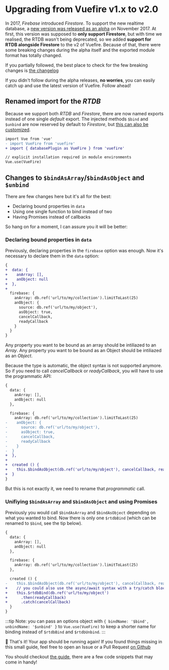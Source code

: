# Upgrading from Vuefire v1.x to v2.0

In 2017, _Firebase_ introduced _Firestore_. To support the new realtime database, a [new version was released as an alpha](https://github.com/vuejs/vuefire/releases/tag/2.0.0-alpha.0) on November 2017. At first, this version was supposed to **only support Firestore**, but with time we realised, the RTDB wasn't being deprecated, so we added **support for RTDB alongside Firestore** to the v2 of Vuefire. Because of that, there were some breaking changes during the alpha itself and the exported module format has totally changed.

If you partially followed, the best place to check for the few breaking changes is [the changelog](https://github.com/vuejs/vuefire/blob/master/CHANGELOG.md)

If you didn't follow during the alpha releases, **no worries**, you can easily catch up and use the latest version of Vuefire. Follow ahead!

## Renamed import for the _RTDB_

Because we support both _RTDB_ and _Firestore_, there are now named exports instead of one single _default_ export. The injected methods `$bind` and `$unbind` are now reserved by default to _Firestore_, but [this can also be customized](https://vuefire.vuejs.org/api/vuefire.html#rtdbplugin).

```diff
import Vue from 'vue'
- import VueFire from 'vuefire'
+ import { databasePlugin as VueFire } from 'vuefire'

// explicit installation required in module environments
Vue.use(VueFire)
```

## Changes to `$bindAsArray`/`$bindAsObject` and `$unbind`

There are few changes here but it's all for the best:

- Declaring bound properties in `data`
- Using one single function to bind instead of two
- Having Promises instead of callbacks

So hang on for a moment, I can assure you it will be better:

### Declaring bound properties in `data`

Previously, declaring properties in the `firebase` option was enough. Now it's necessary to declare them in the `data` option:

```diff
{
+  data: {
+    anArray: [],
+    anObject: null
+  },
+
  firebase: {
    anArray: db.ref('url/to/my/collection').limitToLast(25)
    anObject: {
      source: db.ref('url/to/my/object'),
      asObject: true,
      cancelCallback,
      readyCallback
    }
  }
}
```

Any property you want to be bound as an array should be intiliazed to an _Array_.
Any property you want to be bound as an Object should be intiliazed as an _Object_.

Because the type is automatic, the object syntax is not supported anymore. So if you need to call _cancelCallback_ or _readyCallback_, you will have to use the programmatic API:

```diff
{
  data: {
    anArray: [],
    anObject: null
  },

  firebase: {
    anArray: db.ref('url/to/my/collection').limitToLast(25)
-    anObject: {
-      source: db.ref('url/to/my/object'),
-      asObject: true,
-      cancelCallback,
-      readyCallback
-    }
-  }
+  },
+
+  created () {
+    this.$bindAsObject(db.ref('url/to/my/object'), cancelCallback, readyCallback)
+  }
}
```

But this is not exactly it, we need to rename that _programmatic_ call.

### Unifiying `$bindAsArray` and `$bindAsObject` and using Promises

Previously you would call `$bindAsArray` and `$bindAsObject` depending on what you wanted to bind. Now there is only one `$rtdbBind` (which can be renamed to `$bind`, see the tip below).

```diff
{
  data: {
    anArray: [],
    anObject: null
  },

  firebase: {
    anArray: db.ref('url/to/my/collection').limitToLast(25)
  },

  created () {
-    this.$bindAsObject(db.ref('url/to/my/object'), cancelCallback, readyCallback)
+    // you could also use the async/await syntax with a try/catch block
+    this.$rtdbBind(db.ref('url/to/my/object')
+      .then(readyCallback)
+      .catch(cancelCallback)
  }
}
```

:::tip
Note: you can pass an options object with `{ bindName: '$bind', unbindName: '$unbind' }` to `Vue.use(VueFire)` to keep a shorter name for binding instead of `$rtdbBind` and `$rtdbUnbind`.
:::

🎉 That's it! Your app should be running again! If you found things missing in this small guide, feel free to open an Issue or a Pull Request [on Github](https://github.com/vuejs/vuefire)

You should checkout [the guide](./), there are a few code snippets that may come in handy!
